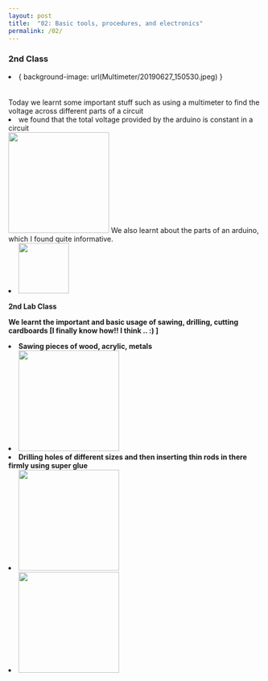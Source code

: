 ```yaml
---
layout: post
title:  "02: Basic tools, procedures, and electronics"
permalink: /02/
---
```


### 2nd Class
<li>{ background-image: url(Multimeter/20190627_150530.jpeg) } </li><br>
<br>Today we learnt some important stuff such as using a multimeter to find the voltage across different parts of a circuit
<li>we found that the total voltage provided by the arduino is constant in a circuit</li>
<img src="20190627_141712.jpeg"  style="height: 200px; max-width: 40%">
We also learnt about the parts of an arduino, which I found quite informative.
<li> <img src="20190627_133610" width="100" height="100"> </li>

<B> 2nd Lab Class

We learnt the important and basic usage of sawing, drilling, cutting cardboards [I finally know how!! I think .. :) ] 
<li>Sawing pieces of wood, acrylic, metals</li>
<li><img src="20190628_160648.jpeg"  style="height: 200px; max-width: 40%"> </li>
<li>Drilling holes of different sizes and then inserting thin rods in there firmly using super glue</li>
<li><img src="20190628_171706.jpeg"  style="height: 200px; max-width: 40%"> </li>
<li><img src="20190628_175512.jpeg"  style="height: 200px; max-width: 40%"> </li>


<!-- You can include comments that will not be translated to HTML -->

<!-- You can include links and images in the following format: -->

<!-- Or, you can also directly include HTML, for example to make a split image -->


<!-- You can also use HTML tags to include a video -->

<!-- Or to add a download link to any (reasonably small) file in your permalink directory -->



